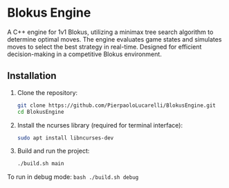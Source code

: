 
# Blokus Engine

A C++ engine for 1v1 Blokus, utilizing a minimax tree search algorithm to determine optimal moves. The engine evaluates game states and simulates moves to select the best strategy in real-time. Designed for efficient decision-making in a competitive Blokus environment.

## Installation

1. Clone the repository:
   ```bash
   git clone https://github.com/PierpaoloLucarelli/BlokusEngine.git
   cd BlokusEngine
   ```

2. Install the ncurses library (required for terminal interface):

    ```bash
   sudo apt install libncurses-dev
   ```

3. Build and run the project:

    ```bash
    ./build.sh main
    ```


To run in debug mode:
    ```bash
    ./build.sh debug
    ```
